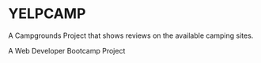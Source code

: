 # YELPCAMP

A Campgrounds Project that shows reviews on the available camping sites.

A Web Developer Bootcamp Project
